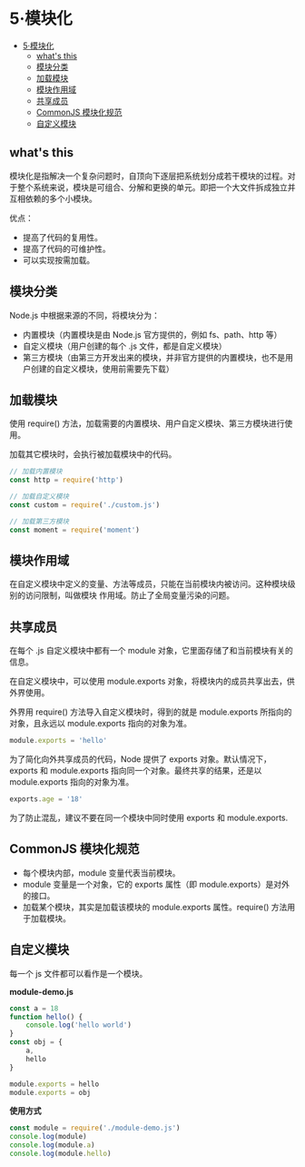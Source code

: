 # 5·模块化

- [5·模块化](#5模块化)
  - [what's this](#whats-this)
  - [模块分类](#模块分类)
  - [加载模块](#加载模块)
  - [模块作用域](#模块作用域)
  - [共享成员](#共享成员)
  - [CommonJS 模块化规范](#commonjs-模块化规范)
  - [自定义模块](#自定义模块)


## what's this

模块化是指解决一个复杂问题时，自顶向下逐层把系统划分成若干模块的过程。对于整个系统来说，模块是可组合、分解和更换的单元。即把一个大文件拆成独立并互相依赖的多个小模块。

优点：

- 提高了代码的复用性。
- 提高了代码的可维护性。
- 可以实现按需加载。

## 模块分类

Node.js 中根据来源的不同，将模块分为：

- 内置模块（内置模块是由 Node.js 官方提供的，例如 fs、path、http 等）
- 自定义模块（用户创建的每个 .js 文件，都是自定义模块）
- 第三方模块（由第三方开发出来的模块，并非官方提供的内置模块，也不是用户创建的自定义模块，使用前需要先下载）

## 加载模块

使用 require() 方法，加载需要的内置模块、用户自定义模块、第三方模块进行使用。

加载其它模块时，会执行被加载模块中的代码。

```js
// 加载内置模块
const http = require('http')

// 加载自定义模块
const custom = require('./custom.js')

// 加载第三方模块
const moment = require('moment')
```

## 模块作用域

在自定义模块中定义的变量、方法等成员，只能在当前模块内被访问。这种模块级别的访问限制，叫做模块 作用域。防止了全局变量污染的问题。

## 共享成员

在每个 .js 自定义模块中都有一个 module 对象，它里面存储了和当前模块有关的信息。

在自定义模块中，可以使用 module.exports 对象，将模块内的成员共享出去，供外界使用。

外界用 require() 方法导入自定义模块时，得到的就是 module.exports 所指向的对象，且永远以 module.exports 指向的对象为准。

```javascript
module.exports = 'hello'
```

为了简化向外共享成员的代码，Node 提供了 exports 对象。默认情况下，exports 和 module.exports 指向同一个对象。最终共享的结果，还是以 module.exports 指向的对象为准。

```javascript
exports.age = '18'
```

为了防止混乱，建议不要在同一个模块中同时使用 exports 和 module.exports.

##  CommonJS 模块化规范

- 每个模块内部，module 变量代表当前模块。
- module 变量是一个对象，它的 exports 属性（即 module.exports）是对外的接口。
- 加载某个模块，其实是加载该模块的 module.exports 属性。require() 方法用于加载模块。

## 自定义模块

每一个 js 文件都可以看作是一个模块。

**module-demo.js**

```javascript
const a = 18
function hello() {
    console.log('hello world')
}
const obj = {
    a,
    hello
}

module.exports = hello
module.exports = obj
```

**使用方式**

```javascript
const module = require('./module-demo.js')
console.log(module)
console.log(module.a)
console.log(module.hello)
```

